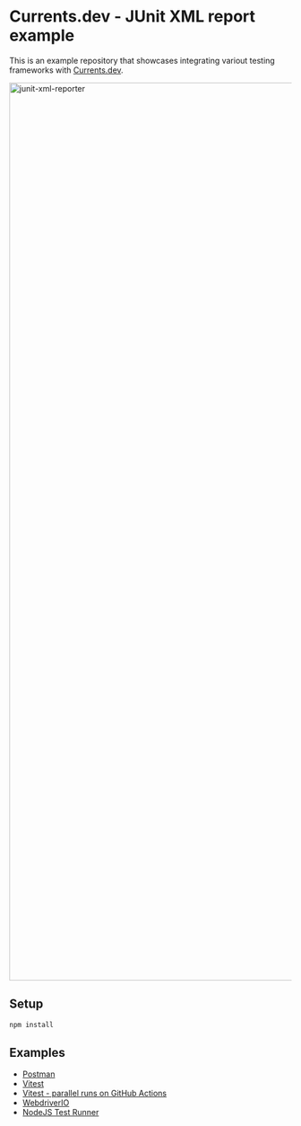 # Currents.dev - JUnit XML report example

This is an example repository that showcases integrating variout testing frameworks with [Currents.dev](https://currents.dev).

<img width="1600" alt="junit-xml-reporter" src="https://github.com/user-attachments/assets/99e811df-9262-4ab7-baa1-e6432375f02b">

## Setup

```sh
npm install
```

## Examples

- [Postman](./packages/postman)
- [Vitest](./packages/vitest)
- [Vitest - parallel runs on GitHub Actions](./packages/vitest)
- [WebdriverIO](./packages/wdio)
- [NodeJS Test Runner](./packages/nodejs-test-runner)
